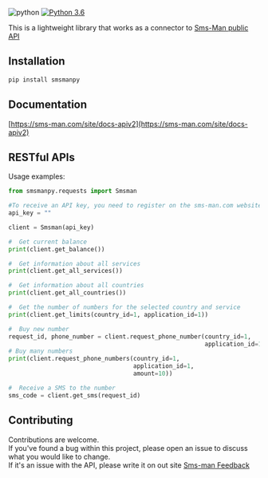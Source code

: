 ![python](https://img.shields.io/badge/Python-blue)
[![Python 3.6](https://img.shields.io/badge/python-3.6+-blue.svg)](https://www.python.org/downloads/release/python-360/)

This is a lightweight library that works as a connector to [Sms-Man public API](https://sms-man.com/site/docs-apiv2)  
## Installation

```bash
pip install smsmanpy
```
## Documentation  
[https://sms-man.com/site/docs-apiv2](https://sms-man.com/site/docs-apiv2)
## RESTful APIs
Usage examples:
```python
from smsmanpy.requests import Smsman

#To receive an API key, you need to register on the sms-man.com website.
api_key = ""

client = Smsman(api_key)

#  Get current balance
print(client.get_balance())

#  Get information about all services
print(client.get_all_services())

#  Get information about all countries
print(client.get_all_countries())

#  Get the number of numbers for the selected country and service
print(client.get_limits(country_id=1, application_id=1))

#  Buy new number
request_id, phone_number = client.request_phone_number(country_id=1,
                                                       application_id=1)
# Buy many numbers
print(client.request_phone_numbers(country_id=1,
                                   application_id=1,
                                   amount=10))

#  Receive a SMS to the number
sms_code = client.get_sms(request_id)

```

  

## Contributing

Contributions are welcome.<br/>
If you've found a bug within this project, please open an issue to discuss what you would like to change.<br/>
If it's an issue with the API, please write it on out site [Sms-man Feedback](https://sms-man.com/site/feedback)